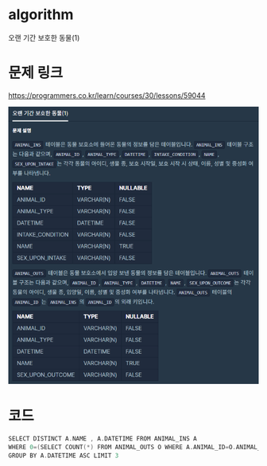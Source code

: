 ﻿# algorithm 
오랜 기간 보호한 동물(1)

# 문제 링크  
https://programmers.co.kr/learn/courses/30/lessons/59044

![title](https://github.com/jungmin3834/algorithm/blob/master/image/59044.png)
  
# 코드

```cpp
SELECT DISTINCT A.NAME , A.DATETIME FROM ANIMAL_INS A 
WHERE 0=(SELECT COUNT(*) FROM ANIMAL_OUTS O WHERE A.ANIMAL_ID=O.ANIMAL_ID)
GROUP BY A.DATETIME ASC LIMIT 3
```
